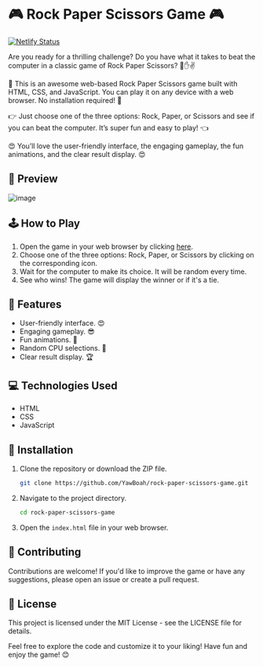 # 🎮 Rock Paper Scissors Game 🎮
[![Netlify Status](https://api.netlify.com/api/v1/badges/cb92efa6-2cae-4d74-a8b2-0fbcf278ee8b/deploy-status)](https://app.netlify.com/sites/rpscissgame/deploys)

Are you ready for a thrilling challenge? Do you have what it takes to beat the computer in a classic game of Rock Paper Scissors? 🤘✋✌️

🎉 This is an awesome web-based Rock Paper Scissors game built with HTML, CSS, and JavaScript. You can play it on any device with a web browser. No installation required! 🎉

👉 Just choose one of the three options: Rock, Paper, or Scissors and see if you can beat the computer. It’s super fun and easy to play! 👈

😍 You’ll love the user-friendly interface, the engaging gameplay, the fun animations, and the clear result display. 😍

## 📸 Preview
![image](https://github.com/YawBoah/Rock-Paper-Scissors-Game/assets/126890146/ae2af400-fe35-4748-81cf-63fc99fc590a)

## 🕹️ How to Play
1. Open the game in your web browser by clicking [here](https://rpscissgame.netlify.app).
2. Choose one of the three options: Rock, Paper, or Scissors by clicking on the corresponding icon.
3. Wait for the computer to make its choice. It will be random every time.
4. See who wins! The game will display the winner or if it's a tie.

## 🌟 Features
- User-friendly interface. 😍
- Engaging gameplay. 😎
- Fun animations. 🤩
- Random CPU selections. 🤖
- Clear result display. 🏆

## 💻 Technologies Used
- HTML 
- CSS
- JavaScript

## 🔧 Installation
1. Clone the repository or download the ZIP file.
   ```bash
   git clone https://github.com/YawBoah/rock-paper-scissors-game.git
   ```
   
2. Navigate to the project directory.
   ```bash
   cd rock-paper-scissors-game
   ```

3. Open the `index.html` file in your web browser.


## 🙌 Contributing
Contributions are welcome! If you'd like to improve the game or have any suggestions, please open an issue or create a pull request.

## 📝 License
This project is licensed under the MIT License - see the LICENSE file for details.


Feel free to explore the code and customize it to your liking! Have fun and enjoy the game! 😊

